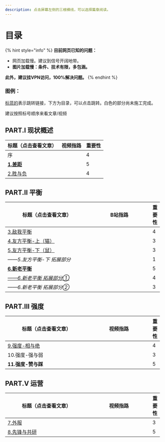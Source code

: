 ```yaml
---
description: 点击屏幕左侧的三根横线，可以选择篇章阅读。
---
```


# 目录

{% hint style="info" %}
**目前网页已知的问题：**

* 网页加载慢。建议到信号开阔地带。
* **图片加载慢：条件、技术有限，多包涵。**

**此外，建议挂VPN访问，100%解决问题。**
{% endhint %}

### 图例：

[标蓝的](./)表示跳转链接，下方为目录，可以点击跳转。白色的部分尚未施工完成。



建议按照标号顺序来看文章/视频



## PART.Ⅰ  现状概述

<table data-full-width="true"><thead><tr><th>标题（点击查看文章）</th><th>视频指路</th><th data-type="rating" data-max="5">重要性</th></tr></thead><tbody><tr><td>序</td><td></td><td>4</td></tr><tr><td><a href="part.i-current-abstract/1.gap.md"><strong>1.差距</strong></a></td><td></td><td>5</td></tr><tr><td><a href="part.i-current-abstract/2.win-and-lose.md">2.胜与负</a></td><td></td><td>4</td></tr></tbody></table>

## PART.Ⅱ  平衡

<table data-full-width="true"><thead><tr><th width="309.3333333333333">标题（点击查看文章）</th><th width="227" data-type="content-ref">B站指路</th><th data-type="rating" data-max="5">重要性</th></tr></thead><tbody><tr><td><a href="part.ii-balance/3.self-enemy-balance.md">3.敌我平衡</a></td><td></td><td>4</td></tr><tr><td><a href="part.ii-balance/4.style-balance.md">4.友方平衡-上（猫）</a></td><td></td><td>3</td></tr><tr><td><a href="part.ii-balance/5.-you-fang-ping-heng-xia-shu.md">5.友方平衡-下（鼠）</a></td><td></td><td>3</td></tr><tr><td><em>——5.友方平衡-下  拓展部分</em></td><td></td><td>1</td></tr><tr><td><a href="part.ii-balance/6.-xin-lao-ping-heng/"><strong>6.新老平衡</strong></a></td><td></td><td>5</td></tr><tr><td><a href="part.ii-balance/6.-xin-lao-ping-heng/sen-lin-mu-chang-wei-shi-mo-jiao-ce-hua-mu-chang-ce-hua-dui-lao-wan-jia-zuo-le-shi-mo.md"><em>——6.新老平衡  拓展部分①</em></a></td><td></td><td>4</td></tr><tr><td><em>——6.新老平衡  拓展部分②</em></td><td></td><td>3</td></tr></tbody></table>

## PART.Ⅲ  强度

<table data-full-width="true"><thead><tr><th width="307.3333333333333">标题（点击查看文章）</th><th width="229">视频指路</th><th data-type="rating" data-max="5">重要性</th></tr></thead><tbody><tr><td><a href="part.3-strength/relative-absolute.md">9.强度-相与绝</a></td><td></td><td>4</td></tr><tr><td>10.强度-强与弱</td><td></td><td>3</td></tr><tr><td><strong>11.强度-赞与踩</strong></td><td></td><td>5</td></tr></tbody></table>

## PART.Ⅴ 运营

<table data-full-width="true"><thead><tr><th width="307.3333333333333">标题（点击查看文章）</th><th width="229">视频指路</th><th data-type="rating" data-max="5">重要性</th></tr></thead><tbody><tr><td><a href="part.v-operation/7.external-server.md">7.外服</a></td><td></td><td>3</td></tr><tr><td><a href="part.v-operation/8.alpha-beta-test.md">8.先锋与共研</a></td><td></td><td>5</td></tr></tbody></table>

